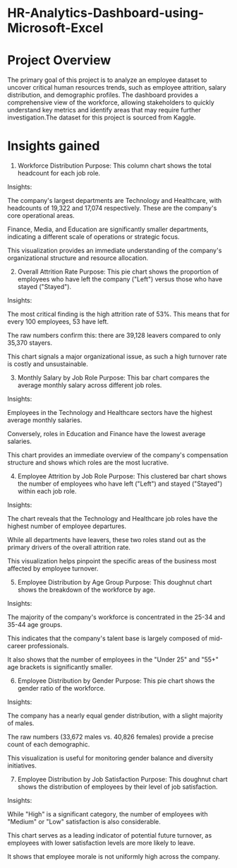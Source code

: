 # HR-Analytics-Dashboard-using-Microsoft-Excel
# Project Overview
The primary goal of this project is to analyze an employee dataset to uncover critical human resources trends, such as employee attrition, salary distribution, and demographic profiles. The dashboard provides a comprehensive view of the workforce, allowing stakeholders to quickly understand key metrics and identify areas that may require further investigation.The dataset for this project is sourced from Kaggle.
# Insights gained
1. Workforce Distribution
Purpose: This column chart shows the total headcount for each job role.

Insights:

The company's largest departments are Technology and Healthcare, with headcounts of 19,322 and 17,074 respectively. These are the company's core operational areas.

Finance, Media, and Education are significantly smaller departments, indicating a different scale of operations or strategic focus.

This visualization provides an immediate understanding of the company's organizational structure and resource allocation.

2. Overall Attrition Rate
Purpose: This pie chart shows the proportion of employees who have left the company ("Left") versus those who have stayed ("Stayed").

Insights:

The most critical finding is the high attrition rate of 53%. This means that for every 100 employees, 53 have left.

The raw numbers confirm this: there are 39,128 leavers compared to only 35,370 stayers.

This chart signals a major organizational issue, as such a high turnover rate is costly and unsustainable.

3. Monthly Salary by Job Role
Purpose: This bar chart compares the average monthly salary across different job roles.

Insights:

Employees in the Technology and Healthcare sectors have the highest average monthly salaries.

Conversely, roles in Education and Finance have the lowest average salaries.

This chart provides an immediate overview of the company's compensation structure and shows which roles are the most lucrative.

4. Employee Attrition by Job Role
Purpose: This clustered bar chart shows the number of employees who have left ("Left") and stayed ("Stayed") within each job role.

Insights:

The chart reveals that the Technology and Healthcare job roles have the highest number of employee departures.

While all departments have leavers, these two roles stand out as the primary drivers of the overall attrition rate.

This visualization helps pinpoint the specific areas of the business most affected by employee turnover.

5. Employee Distribution by Age Group
Purpose: This doughnut chart shows the breakdown of the workforce by age.

Insights:

The majority of the company's workforce is concentrated in the 25-34 and 35-44 age groups.

This indicates that the company's talent base is largely composed of mid-career professionals.

It also shows that the number of employees in the "Under 25" and "55+" age brackets is significantly smaller.

6. Employee Distribution by Gender
Purpose: This pie chart shows the gender ratio of the workforce.

Insights:

The company has a nearly equal gender distribution, with a slight majority of males.

The raw numbers (33,672 males vs. 40,826 females) provide a precise count of each demographic.

This visualization is useful for monitoring gender balance and diversity initiatives.

7. Employee Distribution by Job Satisfaction
Purpose: This doughnut chart shows the distribution of employees by their level of job satisfaction.

Insights:

While "High" is a significant category, the number of employees with "Medium" or "Low" satisfaction is also considerable.

This chart serves as a leading indicator of potential future turnover, as employees with lower satisfaction levels are more likely to leave.

It shows that employee morale is not uniformly high across the company.

